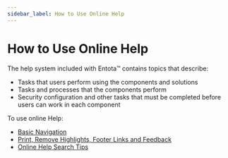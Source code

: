 ```yaml
---
sidebar_label: How to Use Online Help
---
```

# How to Use Online Help

The help system included with Entota™ contains topics that describe:

  - Tasks that users perform using the components and solutions
  - Tasks and processes that the components perform
  - Security configuration and other tasks that must be completed before
    users can work in each component

To use online Help:

  - [Basic Navigation](Basic_Navigation.md)
  - [Print, Remove Highlights, Footer Links and
    Feedback](Print_Feedback_Version.md)
  - [Online Help Search Tips](Online_Help_Search_Tips.md)
